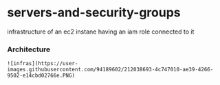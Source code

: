 # servers-and-security-groups
infrastructure of an ec2 instane having an iam role connected to it

### Architecture

    ![infras](https://user-images.githubusercontent.com/94189602/212038693-4c747010-ae39-4266-9502-e14cbd02766e.PNG)
